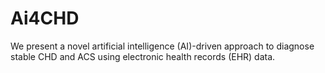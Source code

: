 # Ai4CHD
We present a novel artificial intelligence (AI)-driven approach to diagnose stable CHD and ACS using electronic health records (EHR) data.
